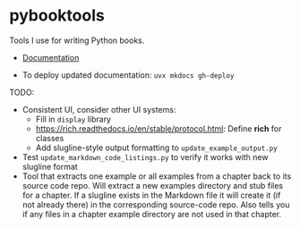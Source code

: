 # pybooktools

Tools I use for writing Python books.

- [Documentation](https://bruceeckel.github.io/pybooktools/)

- To deploy updated documentation: `uvx mkdocs gh-deploy`

TODO:
- Consistent UI, consider other UI systems:
  - Fill in `display` library 
  - https://rich.readthedocs.io/en/stable/protocol.html: Define __rich__ for classes
  - Add slugline-style output formatting to `update_example_output.py`
- Test `update_markdown_code_listings.py` to verify it works with new slugline format
- Tool that extracts one example or all examples from a chapter back to its source code repo.
  Will extract a new examples directory and stub files for a chapter.
  If a slugline exists in the Markdown file it will create it (if not already there) in the corresponding source-code repo.
  Also tells you if any files in a chapter example directory are not used in that chapter.
